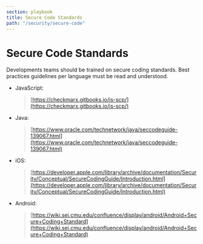 ```yaml
---
section: playbook
title: Secure Code Standards
path: "/security/secure-code"
---
```


# Secure Code Standards

Developments teams should be trained on secure coding standards. Best
practices guidelines per language must be read and understood.

- JavaScript:

  > [https://checkmarx.gitbooks.io/js-scp/](https://checkmarx.gitbooks.io/js-scp/)

- Java:

  > [https://www.oracle.com/technetwork/java/seccodeguide-139067.html](https://www.oracle.com/technetwork/java/seccodeguide-139067.html)

- iOS:

  > [https://developer.apple.com/library/archive/documentation/Security/Conceptual/SecureCodingGuide/Introduction.html](https://developer.apple.com/library/archive/documentation/Security/Conceptual/SecureCodingGuide/Introduction.html)

- Android:
  > [https://wiki.sei.cmu.edu/confluence/display/android/Android+Secure+Coding+Standard](https://wiki.sei.cmu.edu/confluence/display/android/Android+Secure+Coding+Standard)
